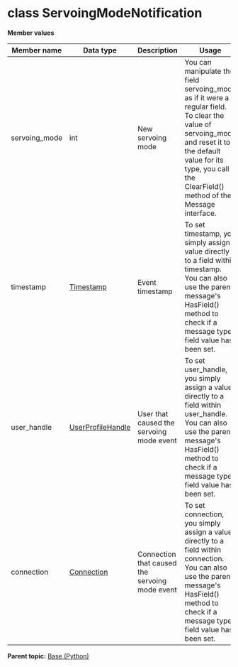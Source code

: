 # class ServoingModeNotification

 **Member values** 

|Member name|Data type|Description|Usage|
|-----------|---------|-----------|-----|
|servoing\_mode|int|New servoing mode|You can manipulate the field servoing\_mode as if it were a regular field. To clear the value of servoing\_mode and reset it to the default value for its type, you call the ClearField\(\) method of the Message interface.|
|timestamp| [Timestamp](../Common/Timestamp.md#)|Event timestamp|To set timestamp, you simply assign a value directly to a field within timestamp. You can also use the parent message's HasField\(\) method to check if a message type field value has been set.|
|user\_handle| [UserProfileHandle](../Common/UserProfileHandle.md#)|User that caused the servoing mode event|To set user\_handle, you simply assign a value directly to a field within user\_handle. You can also use the parent message's HasField\(\) method to check if a message type field value has been set.|
|connection| [Connection](../Common/Connection.md#)|Connection that caused the servoing mode event|To set connection, you simply assign a value directly to a field within connection. You can also use the parent message's HasField\(\) method to check if a message type field value has been set.|

**Parent topic:** [Base \(Python\)](../../summary_pages/Base.md)

